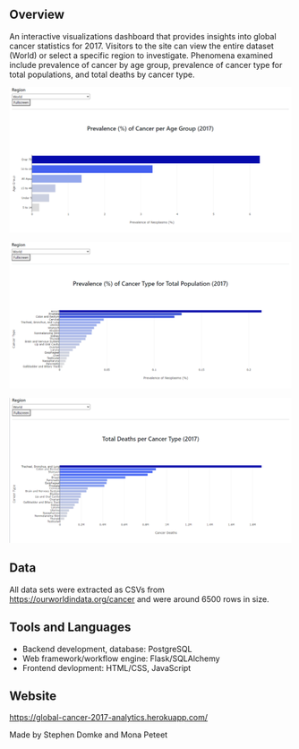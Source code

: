 ## Overview
An interactive visualizations dashboard that provides insights into global cancer statistics for 2017. Visitors to the site can view the entire dataset (World) or select a specific region to investigate. Phenomena examined include prevalence of cancer by age group, prevalence of cancer type for total populations, and total deaths by cancer type.

![age](Images/age.png)

![population](Images/population.png)

![type](Images/type.png)

## Data
All data sets were extracted as CSVs from https://ourworldindata.org/cancer and were around 6500 rows in size.  

## Tools and Languages
- Backend development, database: PostgreSQL
- Web framework/workflow engine: Flask/SQLAlchemy
- Frontend devlopment: HTML/CSS, JavaScript

## Website
https://global-cancer-2017-analytics.herokuapp.com/

Made by Stephen Domke and Mona Peteet
